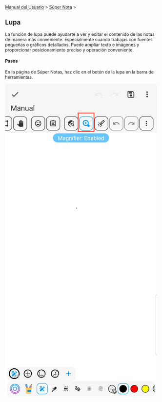 [Manual del Usuario](/dragonnest/drawnote/manual/es) > [Súper Nota](/dragonnest/drawnote/manual/es/super_note) >

Lupa
---
La función de lupa puede ayudarte a ver y editar el contenido de las notas de manera más conveniente. Especialmente cuando trabajas con fuentes pequeñas o gráficos detallados. Puede ampliar texto e imágenes y proporcionar posicionamiento preciso y operación conveniente.
#### Pasos

En la página de Súper Notas, haz clic en el botón de la lupa en la barra de herramientas.

![](imgs/magnifier.png)